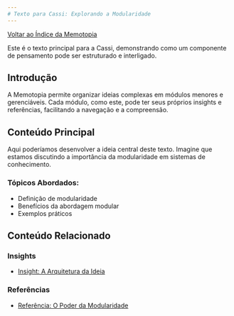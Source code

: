 ```yaml
---
# Texto para Cassi: Explorando a Modularidade
---
```


[Voltar ao Índice da Memotopia](../../INDEX.md)


Este é o texto principal para a Cassi, demonstrando como um componente de pensamento pode ser estruturado e interligado.

## Introdução

A Memotopia permite organizar ideias complexas em módulos menores e gerenciáveis. Cada módulo, como este, pode ter seus próprios insights e referências, facilitando a navegação e a compreensão.

## Conteúdo Principal

Aqui poderíamos desenvolver a ideia central deste texto. Imagine que estamos discutindo a importância da modularidade em sistemas de conhecimento.

### Tópicos Abordados:
*   Definição de modularidade
*   Benefícios da abordagem modular
*   Exemplos práticos


## Conteúdo Relacionado

<!-- RELATED_CONTENT_START -->
### Insights
*   [Insight: A Arquitetura da Ideia](./insights/01-primeiro-insight.md)
### Referências
*   [Referência: O Poder da Modularidade](./referencias/ref1.md)
<!-- RELATED_CONTENT_END -->

